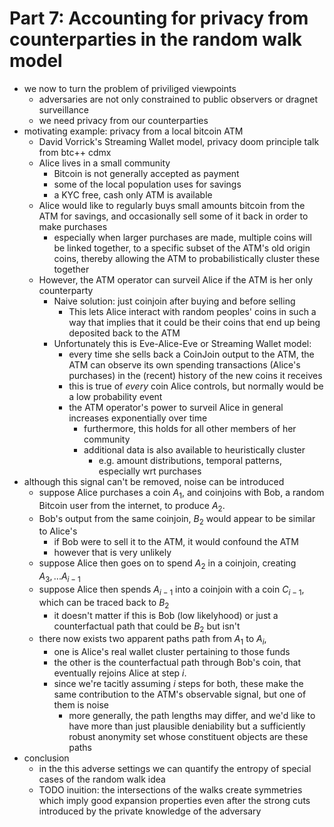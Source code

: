 # Part 7: Accounting for privacy from counterparties in the random walk model

- we now to turn the problem of priviliged viewpoints
  - adversaries are not only constrained to public observers or dragnet surveillance
  - we need privacy from our counterparties
- motivating example: privacy from a local bitcoin ATM
  - David Vorrick's Streaming Wallet model, privacy doom principle talk from btc++ cdmx
  - Alice lives in a small community
    - Bitcoin is not generally accepted as payment
    - some of the local population uses for savings
    - a KYC free, cash only ATM is available
  - Alice would like to regularly buys small amounts bitcoin from the ATM for savings, and occasionally sell some of it back in order to make purchases
    - especially when larger purchases are made, multiple coins will be linked together, to a specific subset of the ATM's old origin coins, thereby allowing the ATM to probabilistically cluster these together
  - However, the ATM operator can surveil Alice if the ATM is her only counterparty
    - Naive solution: just coinjoin after buying and before selling
      - This lets Alice interact with random peoples' coins in such a way that implies that it could be their coins that end up being deposited back to the ATM
    - Unfortunately this is Eve-Alice-Eve or Streaming Wallet model:
      - every time she sells back a CoinJoin output to the ATM, the ATM can observe its own spending transactions (Alice's purchases) in the (recent) history of the new coins it receives
      - this is true of *every* coin Alice controls, but normally would be a low probability event
      - the ATM operator's power to surveil Alice in general increases exponentially over time
        - furthermore, this holds for all other members of her community
        - additional data is also available to heuristically cluster
          - e.g. amount distributions, temporal patterns, especially wrt purchases
- although this signal can't be removed, noise can be introduced
  - suppose Alice purchases a coin $A_1$, and coinjoins with Bob, a random Bitcoin user from the internet, to produce $A_2$.
  - Bob's output from the same coinjoin, $B_2$ would appear to be similar to Alice's
    - if Bob were to sell it to the ATM, it would confound the ATM
    - however that is very unlikely
  - suppose Alice then goes on to spend $A_2$ in a coinjoin, creating $A_3, ... A_{i-1}$
  - suppose Alice then spends $A_{i-1}$ into a coinjoin with a coin $C_{i-1}$, which can be traced back to $B_2$
    - it doesn't matter if this is Bob (low likelyhood) or just a counterfactual path that could be $B_2$ but isn't
  - there now exists two apparent paths path from $A_1$ to $A_i$,
    - one is Alice's real wallet cluster pertaining to those funds
    - the other is the counterfactual path through Bob's coin, that eventually rejoins Alice at step $i$.
    - since we're tacitly assuming $i$ steps for both, these make the same contribution to the ATM's observable signal, but one of them is noise
      - more generally, the path lengths may differ, and we'd like to have more than just plausible deniability but a sufficiently robust anonymity set whose constituent objects are these paths
- conclusion
  - in the this adverse settings we can quantify the entropy of special cases of the random walk idea
  - TODO inuition: the intersections of the walks create symmetries which imply good expansion properties even after the strong cuts introduced by the private knowledge of the adversary

